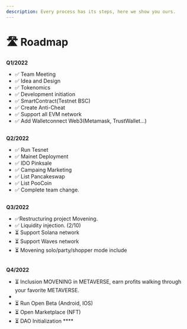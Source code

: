 ```yaml
---
description: Every process has its steps, here we show you ours.
---
```


# 🛣 Roadmap

**Q1/2022**

* ✅ Team Meeting&#x20;
* ✅ Idea and Design&#x20;
* ✅ Tokenomics&#x20;
* ✅ Development initiation&#x20;
* ✅ SmartContract(Testnet BSC)&#x20;
* ✅ Create Anti-Cheat&#x20;
* ✅ Support all EVM network&#x20;
* ✅ Add Walletconnect  Web3(Metamask, TrustWallet…)&#x20;

##

**Q2/2022**

* ✅ Run Tesnet&#x20;
* ✅ Mainet Deployment
* ✅ IDO Pinksale&#x20;
* ✅ Campaing Marketing&#x20;
* ✅ List Pancakeswap&#x20;
* ✅ List PooCoin&#x20;
* ✅ Complete team change.

##

**Q3/2022**

* ✅Restructuring project Movening.
* ✅ Liquidity injection. (2/10)
* ⏳ Support Solana network&#x20;
* ⏳ Support Waves network&#x20;
* ⏳ Movening solo/party/shopper mode include&#x20;

##

**Q4/2022**

* ⏳ Inclusion MOVENING in METAVERSE, earn profits walking through your favorite METAVERSE.
*
* ⏳ Run Open Beta (Android, IOS)&#x20;
* ⏳ Open Marketplace (NFT)&#x20;
* ⏳ DAO Initialization ****&#x20;
